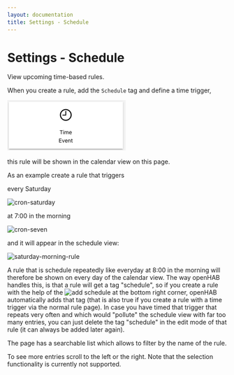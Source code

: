 ```yaml
---
layout: documentation
title: Settings - Schedule
---
```


# Settings - Schedule

<!-- START MAINUI SIDEBAR DOC - DO NOT REMOVE -->
View upcoming time-based rules.

When you create a rule, add the `Schedule` tag and define a time trigger,

![timer-trigger](../images/settings/timer-trigger.png)

this rule will be shown in the calendar view on this page.
<!-- END MAINUI SIDEBAR DOC - DO NOT REMOVE -->

As an example create a rule that triggers

every Saturday

![cron-saturday](..images/settings/cron-saturday.png)

at 7:00 in the morning

![cron-seven](..images/settings/cron-seven.png)

and it will appear in the schedule view:

![saturday-morning-rule](..images/settings/saturday-rule-schedule.png)

A rule that is schedule repeatedly like everyday at 8:00 in the morning will therefore be shown on every day of the calendar view.
The way openHAB handles this, is that a rule will get a tag "schedule", so if you create a rule with the help of the ![add schedule](..images/settings/plus.png) at the bottom right corner, openHAB automatically adds that tag (that is also true if you create a rule with a time trigger via the normal rule page).
In case you have timed that trigger that repeats very often and which would "pollute" the schedule view with far too many entries, you can just delete the tag "schedule" in the edit mode of that rule (it can always be added later again).

The page has a searchable list which allows to filter by the name of the rule.

To see more entries scroll to the left or the right.
Note that the selection functionality is currently not supported.
